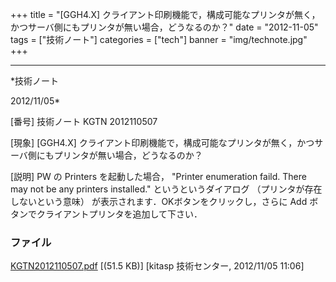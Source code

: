 ﻿+++
title = "[GGH4.X] クライアント印刷機能で，構成可能なプリンタが無く，かつサーバ側にもプリンタが無い場合，どうなるのか？"
date = "2012-11-05"
tags = ["技術ノート"]
categories = ["tech"]
banner = "img/technote.jpg"
+++

-----------------------------------------------------------------------------------------------------------------------------

*技術ノート

2012/11/05*


[番号]
技術ノート KGTN 2012110507

[現象]
[GGH4.X]
クライアント印刷機能で，構成可能なプリンタが無く，かつサーバ側にもプリンタが無い場合，どうなるのか？

[説明]
PW の Printers を起動した場合， "Printer enumeration faild. There may
not be any printers installed." というというダイアログ
（プリンタが存在しないという意味）
が表示されます．OKボタンをクリックし，さらに Add
ボタンでクライアントプリンタを追加して下さい．


### ファイル

 
 


[KGTN2012110507.pdf](http://techreport.kitasp.net/attachments/download/1089/KGTN2012110507.pdf)
 [(51.5 KB)] [kitasp 技術センター, 2012/11/05
11:06]


 


 

